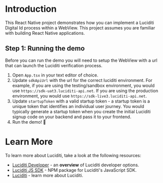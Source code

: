 # Introduction

This React Native project demonstrates how you can implement a Luciditi Digital Id process within a WebView. This project assumes you are familiar with building React Native applications.

## Step 1: Running the demo

Before you can run the demo you will need to setup the WebView with a url that can launch the Luciditi verification process.

1. Open `App.tsx` in your text editor of choice.
2. Update `sdkApiUrl` with the url for the correct luciditi environment. For example, if you are using the testing/sandbox environment, you would use `https://sdk-uat3.luciditi-api.net`. If you are using the production environment, you would use `https://sdk-live3.luciditi-api.net`.
3. Update `startupToken` with a valid startup token - a startup token is a unique token that identifies an individual user journey. You would typically generate a startup token when you create the initial Luciditi signup code on your backend and pass it to your frontend.
4. Run the demo! :tada:

# Learn More

To learn more about Luciditi, take a look at the following resources:

- [Luciditi Developer](https://luciditi.co.uk/developer) - an **overview** of Luciditi developer options.
- [Luciditi JS SDK](https://www.npmjs.com/package/@arissian/luciditi-sdk) - NPM package for Luciditi's JavaScript SDK.
- [Luciditi](https://luciditi.co.uk) - learn more about Luciditi.
